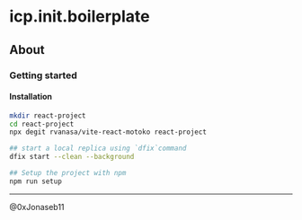 # icp.init.boilerplate

## About

### Getting started

#### Installation
```sh
mkdir react-project
cd react-project
npx degit rvanasa/vite-react-motoko react-project

## start a local replica using `dfix`command
dfix start --clean --background

## Setup the project with npm
npm run setup
```

-----------

@0xJonaseb11
